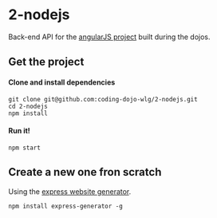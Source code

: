 # 2-nodejs

Back-end API for the [angularJS project](https://github.com/coding-dojo-wlg/1-angularjs) built during the dojos.

## Get the project

#### Clone and install dependencies
```
git clone git@github.com:coding-dojo-wlg/2-nodejs.git
cd 2-nodejs
npm install
```

#### Run it!
```
npm start
```

## Create a new one fron scratch
Using the [express website generator](http://expressjs.com/starter/generator.html).
```
npm install express-generator -g
```
